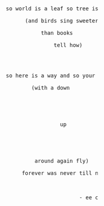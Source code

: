 <pre>








                               so world is a leaf so tree is a bough

                                     (and birds sing sweeter
                                    
                                          than books
                           
                                              tell how)
                      



                               so here is a way and so your is a my

                                       (with a down 
                           




                                                up





                                        around again fly)

                                    forever was never till now



                                                      - ee cummings


















                                                                                                             .
</pre>